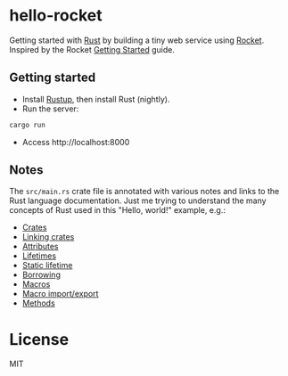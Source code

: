 # hello-rocket

Getting started with [Rust](https://www.rust-lang.org/) by building a tiny web service using [Rocket](https://rocket.rs/). Inspired by the Rocket [Getting Started](https://rocket.rs/v0.4/guide/getting-started/) guide.

## Getting started

- Install [Rustup](https://rustup.rs/), then install Rust (nightly).
- Run the server:

```bash
cargo run
```

- Access http://localhost:8000

## Notes

The `src/main.rs` crate file is annotated with various notes and links to the Rust language documentation. Just me trying to understand the many concepts of Rust used in this "Hello, world!" example, e.g.:

- [Crates](https://doc.rust-lang.org/rust-by-example/crates.html)
- [Linking crates](https://doc.rust-lang.org/rust-by-example/crates/link.html)
- [Attributes](https://doc.rust-lang.org/reference/attributes.html)
- [Lifetimes](https://doc.rust-lang.org/rust-by-example/scope/lifetime.html)
- [Static lifetime](https://doc.rust-lang.org/rust-by-example/scope/lifetime/static_lifetime.html)
- [Borrowing](https://doc.rust-lang.org/rust-by-example/scope/borrow.html)
- [Macros](https://doc.rust-lang.org/1.7.0/book/macros.html)
- [Macro import/export](https://doc.rust-lang.org/1.7.0/book/macros.html#scoping-and-macro-importexport)
- [Methods](https://doc.rust-lang.org/1.7.0/book/method-syntax.html)

# License

MIT
